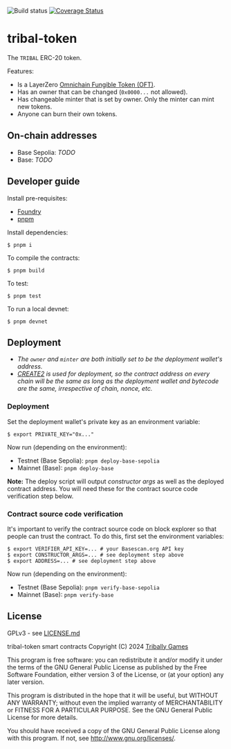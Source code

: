 ![Build status](https://github.com/Tribally-Games/tribal-token/actions/workflows/ci.yml/badge.svg?branch=master)
[![Coverage Status](https://coveralls.io/repos/github/Tribally-Games/tribal-token/badge.svg?t=wvNXqi)](https://coveralls.io/github/Tribally-Games/tribal-token)

# tribal-token

The `TRIBAL` ERC-20 token.

Features:

* Is a LayerZero [Omnichain Fungible Token (OFT)](https://docs.layerzero.network/v2/developers/evm/oft/quickstart).
* Has an owner that can be changed (`0x0000...` not allowed).
* Has changeable minter that is set by owner. Only the minter can mint new tokens.
* Anyone can burn their own tokens.

## On-chain addresses

* Base Sepolia: _TODO_
* Base: _TODO_

## Developer guide

Install pre-requisites:

* [Foundry](https://book.getfoundry.sh/)
* [pnpm](https://pnpm.io/)

Install dependencies:

```shell
$ pnpm i
```

To compile the contracts:

```shell
$ pnpm build
```

To test:

```shell
$ pnpm test
```

To run a local devnet:

```shell
$ pnpm devnet
```

## Deployment

* _The `owner` and `minter` are both initially set to be the deployment wallet's address._
* _[CREATE2](https://book.getfoundry.sh/tutorials/create2-tutorial) is used for deployment, so the contract address on every chain will be the same as long as the deployment wallet and bytecode are the same, irrespective of chain, nonce, etc._

### Deployment

Set the deployment wallet's private key as an environment variable:

```shell
$ export PRIVATE_KEY="0x..."
```

Now run (depending on the environment):

* Testnet (Base Sepolia): `pnpm deploy-base-sepolia`
* Mainnet (Base): `pnpm deploy-base`

**Note:** The deploy script will output _constructor args_ as well as the deployed contract address. You will need these for the contract source code verification step below.

### Contract source code verification

It's important to verify the contract source code on block explorer so that people can trust the contract. To do this, first set the environment variables:

```shell
$ export VERIFIER_API_KEY=... # your Basescan.org API key
$ export CONSTRUCTOR_ARGS=... # see deployment step above
$ export ADDRESS=... # see deployment step above
```

Now run (depending on the environment):

* Testnet (Base Sepolia): `pnpm verify-base-sepolia`
* Mainnet (Base): `pnpm verify-base`

## License

GPLv3 - see [LICENSE.md](LICENSE.md)

tribal-token smart contracts
Copyright (C) 2024  [Tribally Games](https://tribally.games)

This program is free software: you can redistribute it and/or modify
it under the terms of the GNU General Public License as published by
the Free Software Foundation, either version 3 of the License, or
(at your option) any later version.

This program is distributed in the hope that it will be useful,
but WITHOUT ANY WARRANTY; without even the implied warranty of
MERCHANTABILITY or FITNESS FOR A PARTICULAR PURPOSE.  See the
GNU General Public License for more details.

You should have received a copy of the GNU General Public License
along with this program.  If not, see <http://www.gnu.org/licenses/>.
